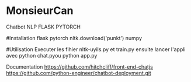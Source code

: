 # MonsieurCan
Chatbot NLP FLASK PYTORCH

#Installation
flask
pytorch
nltk.download('punkt')
numpy

#Utilisation
Executer les fihier nltk-uyils.py et train.py
ensuite lancer l'appli avec python chat.pyou python app.py

Documentation
https://github.com/hitchcliff/front-end-chatjs
https://github.com/python-engineer/chatbot-deployment.git


